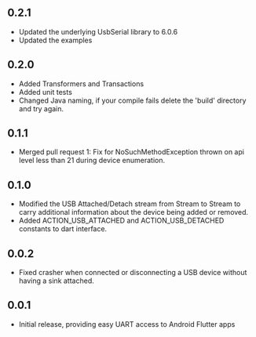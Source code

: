 ## 0.2.1

* Updated the underlying UsbSerial library to 6.0.6
* Updated the examples

## 0.2.0

* Added Transformers and Transactions
* Added unit tests
* Changed Java naming, if your compile fails delete the 'build' directory and try again.

## 0.1.1

* Merged pull request 1: Fix for NoSuchMethodException thrown on api level less than 21 
  during device enumeration. 

## 0.1.0

* Modified the USB Attached/Detach stream from Stream<String> to Stream<UsbEvent> to 
  carry additional information about the device being added or removed. 
* Added ACTION_USB_ATTACHED and ACTION_USB_DETACHED constants to dart interface.

## 0.0.2

* Fixed crasher when connected or disconnecting a USB device without having 
  a sink attached.

## 0.0.1

* Initial release, providing easy UART access to Android Flutter apps